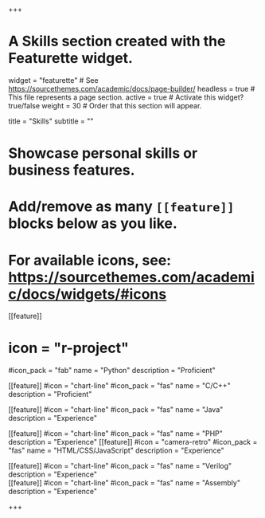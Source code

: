+++
# A Skills section created with the Featurette widget.
widget = "featurette"  # See https://sourcethemes.com/academic/docs/page-builder/
headless = true  # This file represents a page section.
active = true  # Activate this widget? true/false
weight = 30  # Order that this section will appear.

title = "Skills"
subtitle = ""

# Showcase personal skills or business features.
# 
# Add/remove as many `[[feature]]` blocks below as you like.
# 
# For available icons, see: https://sourcethemes.com/academic/docs/widgets/#icons

[[feature]]
 # icon = "r-project"
  #icon_pack = "fab"
  name = "Python"
  description = "Proficient"
  
[[feature]]
  #icon = "chart-line"
  #icon_pack = "fas"
  name = "C/C++"
  description = "Proficient" 
 
[[feature]]
  #icon = "chart-line"
  #icon_pack = "fas"
  name = "Java"
  description = "Experience" 

[[feature]]
  #icon = "chart-line"
  #icon_pack = "fas"
  name = "PHP"
  description = "Experience" 
[[feature]]
  #icon = "camera-retro"
  #icon_pack = "fas"
  name = "HTML/CSS/JavaScript"
  description = "Experience" 

[[feature]]
  #icon = "chart-line"
  #icon_pack = "fas"
  name = "Verilog"
  description = "Experience"  
[[feature]]
  #icon = "chart-line"
  #icon_pack = "fas"
  name = "Assembly"
  description = "Experience" 


+++
